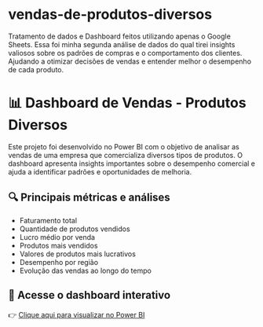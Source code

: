# vendas-de-produtos-diversos
Tratamento de dados e Dashboard feitos utilizando apenas o Google Sheets. Essa foi minha segunda análise de dados do qual tirei insights valiosos sobre os padrões de compras e o comportamento dos clientes. Ajudando a otimizar decisões de vendas e entender melhor o desempenho de cada produto.

# 📊 Dashboard de Vendas - Produtos Diversos

Este projeto foi desenvolvido no Power BI com o objetivo de analisar as vendas de uma empresa que comercializa diversos tipos de produtos. O dashboard apresenta insights importantes sobre o desempenho comercial e ajuda a identificar padrões e oportunidades de melhoria.

## 🔍 Principais métricas e análises

- Faturamento total
- Quantidade de produtos vendidos
- Lucro médio por venda
- Produtos mais vendidos
- Valores de produtos mais lucrativos
- Desempenho por região 
- Evolução das vendas ao longo do tempo


## 🔗 Acesse o dashboard interativo

👉 [Clique aqui para visualizar no Power BI](https://docs.google.com/spreadsheets/d/e/2PACX-1vSWZ8pmzfkIXL5qoFxiA21sP1IX9Guq7qskbz1edBFbwGvo5cLdyQMiAwt7lBH5o9Aj0CnTSF3XKGcA/pubhtml?gid=1114771129&single=true)


